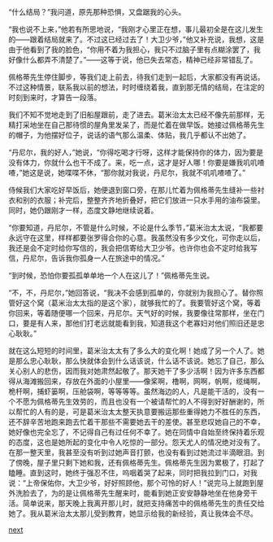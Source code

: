 
“什么结局？”我问道，原先那种恐惧，又盘踞我的心头。

“我也说不上来，”他若有所思地说，“我刚才心里正在想，事儿最初全是在这儿发生的——跟着结局就来了。不过这已经过去了！大卫少爷，”他又补充说，我想，这是由于他看到了我的脸色，“你用不着为我担心，我只不过脑子里有点糊涂罢了，我好像什么都弄不清楚了。”——这等于说，他已失去常态，精神已经非常错乱了。

佩格蒂先生停住脚步，等我们走上前去，待我们走到一起后，大家都没有再说话。不过这种情景，联系我以前的想法，时时缠绕着我，直到那无情的结局，在注定的时刻到来时，才算告一段落。

我们不知不觉地走到了旧船屋跟前，走了进去。葛米治太太已经不像先前那样，无精打采地坐在自己那待惯的屋角里发呆了，而是忙着在做早饭。她接过佩格蒂先生的帽子，为他摆好位子，说话的语气那么温柔、体贴，我几乎都认不出她了。

“丹尼尔，我的好人，”她说，“你得吃喝才行呀，这样才能保持你的体力，因为要是没有体力，你就什么也干不成了。来，吃一点，这才是好人哪！你要是嫌我叽叽喳喳，”她这是说，她喋喋不休，“那你就对我说，丹尼尔，我就不叽叽喳喳了。”

侍候我们大家吃好早饭后，她便退到窗口旁，在那儿忙着为佩格蒂先生缝补一些衬衣和别的衣服；补完后，整整齐齐地折叠好，把它们放进一只水手用的油布袋里。同时，她仍跟刚才一样，态度文静地继续说着。

“你要知道，丹尼尔，不管是什么时候，不论是什么季节，”葛米治太太说，“我都要永远守在这里，样样都要张罗得合你的心意。我虽然没有多少文化，可你走以后，我还是会不定时给你写信的，我会把信寄给大卫少爷。也许你也会不定时给我写信，丹尼尔，告诉我你孤身一人在旅途中的情况。”

“到时候，恐怕你要孤孤单单地一个人在这儿了！”佩格蒂先生说。

“不，不，丹尼尔，”她回答说，“我决不会感到孤单的，你就别为我担心了。替你照管好这个窝（葛米治太太指的是这个家），就够我忙的了。我要管好这个窝，等着你回来，等着随便哪一个回来，丹尼尔。天气好的时候，我要像往常那样，坐在门口，要是有人来，那他们打老远就能看到我，知道我这个老寡妇对他们照旧还是忠心耿耿。”

就在这么短短的时间里，葛米治太太有了多么大的变化啊！她成了另一个人了。她是那么忠心耿耿，那么快就体会到什么话该说，什么话不该说。她忘了自己，那么关心别人的悲伤，因而我对她肃然起敬了。那天她干了多少活啊！因为许多东西都得从海滩搬回来，存放在外面的小屋里——像桨啊，橹啊，网啊，帆啊，缆绳啊，桅杆啊，捕虾篓啊，压舱袋啊，等等等等。虽然海边的人，凡是能干活的，没有一个不愿为佩格蒂先生效劳的，而且也没有一个被请帮忙的人不得到好好酬谢的，所以帮忙的人有的是，可是葛米治太太整天执意要搬运那些重得她力不胜任的东西，还不辞辛苦地跑来跑去忙着干那些不需要她去干的差使。甚至悲叹她自己的不幸，她好像也完全忘了，不记得自己有过任何不幸了。她在同情中自始至终保持着乐观的态度，这也是她所起的变化中令人吃惊的一部分。怨天尤人的情况绝对没有了。在那一整天里，我甚至没有听到过她声音打颤，也没有看到过她流过半滴眼泪。到了傍晚，屋子里只剩下她和我，还有佩格蒂先生。佩格蒂先生因为累极了，打起了瞌睡。直到这时，她终于强忍不住，呜咽着哭了起来，同时把我拉到门口，对我说：“上帝保佑你，大卫少爷，好好照顾他，那个可怜的好人！”说完马上就跑到屋外洗脸去了，为的是让佩格蒂先生醒来时，能看到她正安安静静地坐在他身旁干活。简单说来，那天晚上我离开那儿时，就把支持痛苦中的佩格蒂先生的责任交给她了。我从葛米治太太那儿受到教育，她显示给我的新经验，真让我体会不尽。

[next](page410.md)